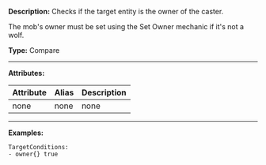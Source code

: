 **Description:** Checks if the target entity is the owner of the caster. 

The mob's owner must be set using the Set Owner mechanic if it's not a wolf.

**Type:** Compare

---

**Attributes:**

| Attribute | Alias | Description |
| --------- | ----- | ----------- |
| none      | none  | none        |

---

**Examples:**

```
TargetConditions:
- owner{} true
```